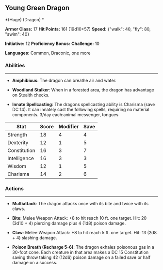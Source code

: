 ## Young Green Dragon
*(Huge) (Dragon) *

**Armor Class:** 17
**Hit Points:** 161 (19d10+57)
**Speed:** {"walk": 40, "fly": 80, "swim": 40}

**Initiative:** 12
**Proficiency Bonus:**
**Challenge:** 10

**Languages:** Common, Draconic, one more

### Abilities
 --- 
- **Amphibious**: The dragon can breathe air and water.

- **Woodland Stalker**: When in a forested area, the dragon has advantage on Stealth checks.

- **Innate Spellcasting**: The dragons spellcasting ability is Charisma (save DC 14). It can innately cast the following spells, requiring no material components. 3/day each:animal messenger, tongues



| Stat | Score | Modifier | Save |
| ---- | ---- | ---- | ---- |
| Strength | 18 | 4 | 4 |
| Dexterity | 12 | 1 | 5 |
| Constitution | 16 | 3 | 7 |
| Intelligence | 16 | 3 | 3 |
| Wisdom | 12 | 1 | 5 |
| Charisma | 14 | 2 | 6 |

### Actions
 --- 
- **Multiattack**: The dragon attacks once with its bite and twice with its claws.

- **Bite**: Melee Weapon Attack: +8 to hit  reach 10 ft.  one target. Hit: 20 (3d10 + 4) piercing damage plus 4 (1d8) poison damage.

- **Claw**: Melee Weapon Attack: +8 to hit  reach 5 ft.  one target. Hit: 13 (2d8 + 4) slashing damage.

- **Poison Breath (Recharge 5-6)**: The dragon exhales poisonous gas in a 30-foot cone. Each creature in that area makes a DC 15 Constitution saving throw  taking 42 (12d6) poison damage on a failed save or half damage on a success.

